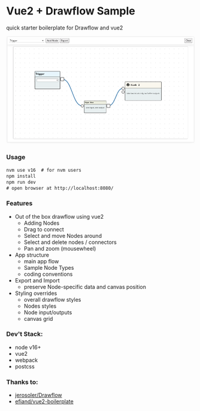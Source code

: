 # Vue2 + Drawflow Sample

quick starter boilerplate for Drawflow and vue2

![Screenshot](https://github.com/dexterbt1/drawflow-vue2-sample/raw/master/ss.tmp.png)

### Usage

    nvm use v16  # for nvm users
    npm install
    npm run dev
    # open browser at http://localhost:8080/

### Features
- Out of the box drawflow using vue2
    - Adding Nodes
    - Drag to connect
    - Select and move Nodes around
    - Select and delete nodes / connectors
    - Pan and zoom (mousewheel)
- App structure
    - main app flow
    - Sample Node Types
    - coding conventions
- Export and Import
    - preserve Node-specific data and canvas position
- Styling overrides
    - overall drawflow styles
    - Nodes styles
    - Node input/outputs
    - canvas grid 

### Dev't Stack:
- node v16+ 
- vue2
- webpack
- postcss

### Thanks to:
- [jerosoler/Drawflow](https://jerosoler.github.io/Drawflow/)
- [efiand/vue2-boilerplate](https://github.com/efiand/vue2-boilerplate)


